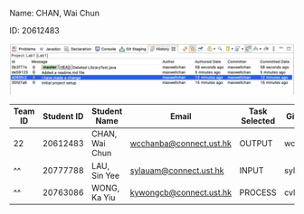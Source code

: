 Name: CHAN, Wai Chun 

ID: 20612483

![image](image.png)

| Team ID | Student ID | Student Name   | Email                   | Task Selected | GitHub ID | Bramch ID |
|---------|------------|----------------|-------------------------|---------------|-----------|-----------|
| 22      | 20612483   | CHAN, Wai Chun | wcchanba@connect.ust.hk | OUTPUT        | wcchanba  |           |
|^^       | 20777788   | LAU, Sin Yee   | sylauam@connect.ust.hk  | INPUT         | sylauam   |           |
|^^       | 20763086   | WONG, Ka Yiu   | kywongcb@connect.ust.hk | PROCESS       | cvbhuj117 |           |
